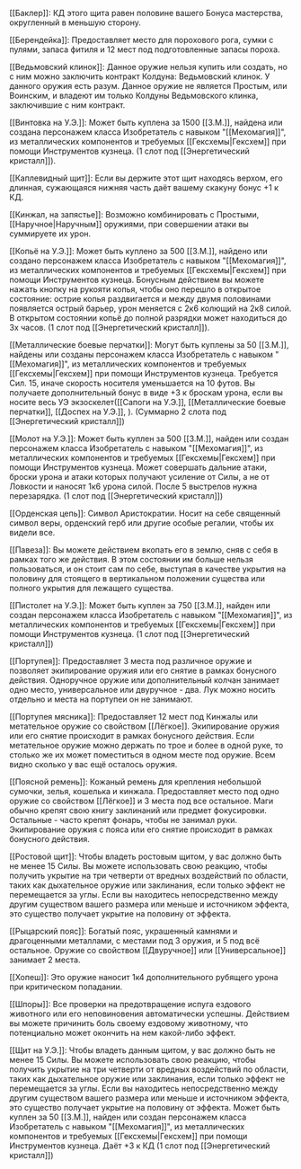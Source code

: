 [[Баклер]]: КД этого щита равен половине вашего Бонуса мастерства, округленный в меньшую сторону.

[[Берендейка]]: Предоставляет место для порохового рога, сумки с пулями, запаса фитиля и 12 мест под подготовленные запасы пороха.

[[Ведьмовский клинок]]: Данное оружие нельзя купить или создать, но с ним можно заключить контракт Колдуна: Ведьмовский клинок. У данного оружия есть разум. Данное оружие не является Простым, или Воинским, и владеют им только Колдуны Ведьмовского клинка, заключившие с ним контракт.

[[Винтовка на У.Э.]]: Может быть куплена за 1500 [[З.М.]], найдена или создана персонажем класса Изобретатель с навыком "[[Мехомагия]]", из металлических компонентов и требуемых [[Гексхемы|Гексхем]] при помощи Инструментов кузнеца. (1 слот под [[Энергетический кристалл]]).

[[Каплевидный щит]]: Если вы держите этот щит находясь верхом, его длинная, сужающаяся нижняя часть даёт вашему скакуну бонус +1 к КД.

[[Кинжал, на запястье]]: Возможно комбинировать с Простыми, [[Наручное|Наручным]] оружиями, при совершении атаки вы суммируете их урон.

[[Копьё на У.Э.]]: Может быть куплено за 500 [[З.М.]], найдено или создано персонажем класса Изобретатель с навыком "[[Мехомагия]]", из металлических компонентов и требуемых [[Гексхемы|Гексхем]] при помощи Инструментов кузнеца. Бонусным действием вы можете нажать кнопку на рукояти копья, чтобы оно перешло в открытое состояние: острие копья раздвигается и между двумя половинами появляется острый барьер, урон меняется с 2к6 колющий на 2к8 силой. В открытом состоянии копьё до полной разрядки может находиться до 3х часов. (1 слот под [[Энергетический кристалл]]).

[[Металлические боевые перчатки]]: Могут быть куплены за 50 [[З.М.]], найдены или созданы персонажем класса Изобретатель с навыком "[[Мехомагия]]", из металлических компонентов и требуемых [[Гексхемы|Гексхем]] при помощи Инструментов кузнеца. Требуется Сил. 15, иначе скорость носителя уменьшается на 10 футов. Вы получаете дополнительный бонус в виде +3 к броскам урона, если вы носите весь УЭ экзоскелет([[Сапоги на У.Э.]], [[Металлические боевые перчатки]], [[Доспех на У.Э.]], ). (Суммарно 2 слота под [[Энергетический кристалл]])

[[Молот на У.Э.]]: Может быть куплен за 500 [[З.М.]], найден или создан персонажем класса Изобретатель с навыком "[[Мехомагия]]", из металлических компонентов и требуемых [[Гексхемы|Гексхем]] при помощи Инструментов кузнеца. Может совершать дальние атаки, броски урона и атаки которых получают усиление от Силы, а не от Ловкости и наносят 1к6 урона силой. После 5 выстрелов нужна перезарядка. (1 слот под [[Энергетический кристалл]])

[[Орденская цепь]]: Символ Аристократии. Носит на себе священный символ веры, орденский герб или другие особые регалии, чтобы их видели все.

[[Павеза]]: Вы можете действием вкопать его в землю, сняв с себя в рамках того же действия. В этом состоянии им больше нельзя пользоваться, и он стоит сам по себе, выступая в качестве укрытия на половину для стоящего в вертикальном положении существа или полного укрытия для лежащего существа.

[[Пистолет на У.Э.]]: Может быть куплен за 750 [[З.М.]], найден или создан персонажем класса Изобретатель с навыком "[[Мехомагия]]", из металлических компонентов и требуемых [[Гексхемы|Гексхем]] при помощи Инструментов кузнеца. (1 слот под [[Энергетический кристалл]])

[[Портупея]]: Предоставляет 3 места под различное оружие и позволяет экипирование оружия или его снятие в рамках бонусного действия. Одноручное оружие или дополнительный колчан занимает одно место, универсальное или двуручное - два. Лук можно носить отдельно и места на портупеи он не занимают.

[[Портупея мясника]]: Предоставляет 12 мест под Кинжалы или метательное оружие со свойством [[Лёгкое]]. Экипирование оружия или его снятие происходит в рамках бонусного действия. Если метательное оружие можно держать по трое и более в одной руке, то столько же их может поместиться в одном месте под оружие. Всем видно сколько у вас ещё осталось оружия.

[[Поясной ремень]]: Кожаный ремень для крепления небольшой сумочки, зелья, кошелька и кинжала. Предоставляет место под одно оружие со свойством [[Лёгкое]] и 3 места под все остальное. Маги обычно крепят свою книгу заклинаний или предмет фокусировки. Остальные - часто крепят фонарь, чтобы не занимал руки. Экипирование оружия с пояса или его снятие происходит в рамках бонусного действия.

[[Ростовой щит]]: Чтобы владеть ростовым щитом, у вас должно быть не менее 15 Силы. Вы можете использовать свою реакцию, чтобы получить укрытие на три четверти от вредных воздействий по области, таких как дыхательное оружие или заклинания, если только эффект не перемещается за углы. Если вы находитесь непосредственно между другим существом вашего размера или меньше и источником эффекта, это существо получает укрытие на половину от эффекта.

[[Рыцарский пояс]]: Богатый пояс, украшенный камнями и драгоценными металлами, с местами под 3 оружия, и 5 под всё остальное. Оружие со свойством [[Двуручное]] или [[Универсальное]] занимает 2 места.

[[Хопеш]]: Это оружие наносит 1к4 дополнительного рубящего урона при критическом попадании.

[[Шпоры]]: Все проверки на предотвращение испуга ездового животного или его неповиновения автоматически успешны. Действием вы можете причинить боль своему ездовому животному, что потенциально может окончить на нем какой-либо эффект.

[[Щит на У.Э.]]: Чтобы владеть данным щитом, у вас должно быть не менее 15 Силы. Вы можете использовать свою реакцию, чтобы получить укрытие на три четверти от вредных воздействий по области, таких как дыхательное оружие или заклинания, если только эффект не перемещается за углы. Если вы находитесь непосредственно между другим существом вашего размера или меньше и источником эффекта, это существо получает укрытие на половину от эффекта. Может быть куплен за 50 [[З.М.]], найден или создан персонажем класса Изобретатель с навыком "[[Мехомагия]]", из металлических компонентов и требуемых [[Гексхемы|Гексхем]] при помощи Инструментов кузнеца. Даёт +3 к КД (1 слот под [[Энергетический кристалл]])